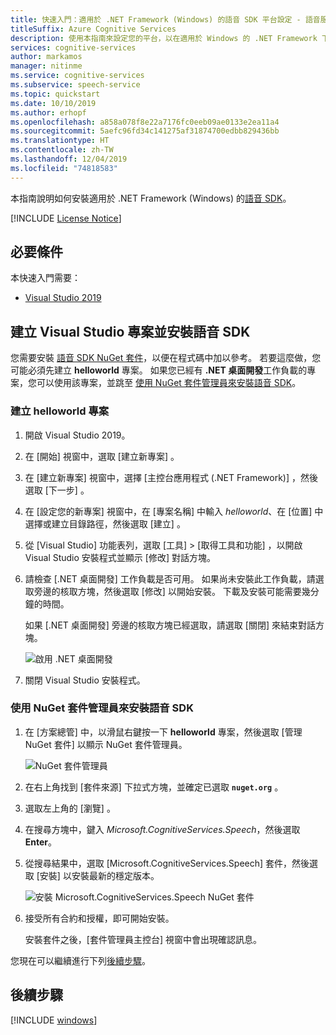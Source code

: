 ```yaml
---
title: 快速入門：適用於 .NET Framework (Windows) 的語音 SDK 平台設定 - 語音服務
titleSuffix: Azure Cognitive Services
description: 使用本指南來設定您的平台，以在適用於 Windows 的 .NET Framework 下搭配使用 C# 與語音服務 SDK。
services: cognitive-services
author: markamos
manager: nitinme
ms.service: cognitive-services
ms.subservice: speech-service
ms.topic: quickstart
ms.date: 10/10/2019
ms.author: erhopf
ms.openlocfilehash: a858a078f8e22a7176fc0eeb09ae0133e2ea11a4
ms.sourcegitcommit: 5aefc96fd34c141275af31874700edbb829436bb
ms.translationtype: HT
ms.contentlocale: zh-TW
ms.lasthandoff: 12/04/2019
ms.locfileid: "74818583"
---
```

本指南說明如何安裝適用於 .NET Framework (Windows) 的[語音 SDK](~/articles/cognitive-services/speech-service/speech-sdk.md)。

[!INCLUDE [License Notice](~/includes/cognitive-services-speech-service-license-notice.md)]

## <a name="prerequisites"></a>必要條件

本快速入門需要：

* [Visual Studio 2019](https://visualstudio.microsoft.com/downloads/)

## <a name="create-a-visual-studio-project-and-install-the-speech-sdk"></a>建立 Visual Studio 專案並安裝語音 SDK

您需要安裝 [語音 SDK NuGet 套件](https://aka.ms/csspeech/nuget)，以便在程式碼中加以參考。 若要這麼做，您可能必須先建立 **helloworld** 專案。 如果您已經有 **.NET 桌面開發**工作負載的專案，您可以使用該專案，並跳至 [使用 NuGet 套件管理員來安裝語音 SDK](#use-nuget-package-manager-to-install-the-speech-sdk)。

### <a name="create-helloworld-project"></a>建立 helloworld 專案

1. 開啟 Visual Studio 2019。

1. 在 [開始] 視窗中，選取 [建立新專案]  。 

1. 在 [建立新專案]  視窗中，選擇 [主控台應用程式 (.NET Framework)]  ，然後選取 [下一步]  。

1. 在 [設定您的新專案]  視窗中，在 [專案名稱]  中輸入 *helloworld*、在 [位置]  中選擇或建立目錄路徑，然後選取 [建立]  。

1. 從 [Visual Studio] 功能表列，選取 [工具]   > [取得工具和功能]  ，以開啟 Visual Studio 安裝程式並顯示 [修改]  對話方塊。

1. 請檢查 [.NET 桌面開發]  工作負載是否可用。 如果尚未安裝此工作負載，請選取旁邊的核取方塊，然後選取 [修改]  以開始安裝。 下載及安裝可能需要幾分鐘的時間。

   如果 [.NET 桌面開發]  旁邊的核取方塊已經選取，請選取 [關閉]  來結束對話方塊。

   ![啟用 .NET 桌面開發](~/articles/cognitive-services/speech-service/media/sdk/vs-enable-net-desktop-workload.png)

1. 關閉 Visual Studio 安裝程式。

### <a name="use-nuget-package-manager-to-install-the-speech-sdk"></a>使用 NuGet 套件管理員來安裝語音 SDK

1. 在 [方案總管] 中，以滑鼠右鍵按一下 **helloworld** 專案，然後選取 [管理 NuGet 套件]  以顯示 NuGet 套件管理員。

   ![NuGet 套件管理員](~/articles/cognitive-services/speech-service/media/sdk/vs-nuget-package-manager.png)

1. 在右上角找到 [套件來源]  下拉式方塊，並確定已選取 **`nuget.org`** 。

1. 選取左上角的 [瀏覽]  。

1. 在搜尋方塊中，鍵入 *Microsoft.CognitiveServices.Speech*，然後選取 **Enter**。

1. 從搜尋結果中，選取 [Microsoft.CognitiveServices.Speech]  套件，然後選取 [安裝]  以安裝最新的穩定版本。

   ![安裝 Microsoft.CognitiveServices.Speech NuGet 套件](~/articles/cognitive-services/speech-service/media/sdk/qs-csharp-dotnet-windows-03-nuget-install-1.0.0.png)

1. 接受所有合約和授權，即可開始安裝。

   安裝套件之後，[套件管理員主控台]  視窗中會出現確認訊息。

您現在可以繼續進行下列[後續步驟](#next-steps)。

## <a name="next-steps"></a>後續步驟

[!INCLUDE [windows](../quickstart-list.md)]
